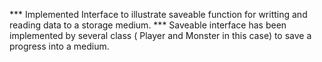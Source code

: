 *** Implemented Interface to illustrate saveable function for writting and reading data to a storage medium.
*** Saveable interface has been implemented by several class ( Player and Monster in this case) to save a progress into a medium. 


